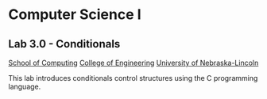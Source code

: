 # Computer Science I
## Lab 3.0 - Conditionals
[School of Computing](https://computing.unl.edu)
[College of Engineering](https://engineering.unl.edu/)
[University of Nebraska-Lincoln](https://unl.edu)

This lab introduces conditionals control structures using the C programming
language.

